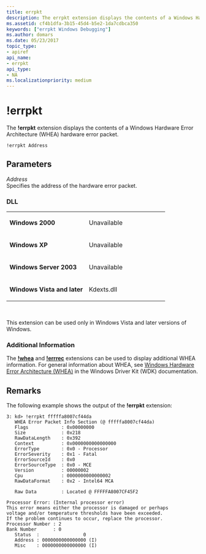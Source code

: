 ```yaml
---
title: errpkt
description: The errpkt extension displays the contents of a Windows Hardware Error Architecture (WHEA) hardware error packet.
ms.assetid: cf4b1dfa-3b15-45d4-b5e2-1da7cdbca350
keywords: ["errpkt Windows Debugging"]
ms.author: domars
ms.date: 05/23/2017
topic_type:
- apiref
api_name:
- errpkt
api_type:
- NA
ms.localizationpriority: medium
---
```


# !errpkt


The **!errpkt** extension displays the contents of a Windows Hardware Error Architecture (WHEA) hardware error packet.

```
!errpkt Address 
```

## <span id="ddk__ubp_dbg"></span><span id="DDK__UBP_DBG"></span>Parameters


<span id="_______Address______"></span><span id="_______address______"></span><span id="_______ADDRESS______"></span> *Address*   
Specifies the address of the hardware error packet.

### <span id="DLL"></span><span id="dll"></span>DLL

<table>
<colgroup>
<col width="50%" />
<col width="50%" />
</colgroup>
<tbody>
<tr class="odd">
<td align="left"><p><strong>Windows 2000</strong></p></td>
<td align="left"><p>Unavailable</p></td>
</tr>
<tr class="even">
<td align="left"><p><strong>Windows XP</strong></p></td>
<td align="left"><p>Unavailable</p></td>
</tr>
<tr class="odd">
<td align="left"><p><strong>Windows Server 2003</strong></p></td>
<td align="left"><p>Unavailable</p></td>
</tr>
<tr class="even">
<td align="left"><p><strong>Windows Vista and later</strong></p></td>
<td align="left"><p>Kdexts.dll</p></td>
</tr>
</tbody>
</table>

 

This extension can be used only in Windows Vista and later versions of Windows.

### <span id="Additional_Information"></span><span id="additional_information"></span><span id="ADDITIONAL_INFORMATION"></span>Additional Information

The [**!whea**](-whea.md) and [**!errrec**](-errrec.md) extensions can be used to display additional WHEA information. For general information about WHEA, see [Windows Hardware Error Architecture (WHEA)](http://go.microsoft.com/fwlink/p/?linkid=153571) in the Windows Driver Kit (WDK) documentation.

Remarks
-------

The following example shows the output of the **!errpkt** extension:

```
3: kd> !errpkt fffffa8007cf44da 
   WHEA Error Packet Info Section (@ fffffa8007cf44da)
   Flags            : 0x00000000
   Size             : 0x218
   RawDataLength    : 0x392
   Context          : 0x0000000000000000
   ErrorType        : 0x0 - Processor
   ErrorSeverity    : 0x1 - Fatal
   ErrorSourceId    : 0x0
   ErrorSourceType  : 0x0 - MCE
   Version          : 00000002
   Cpu              : 0000000000000002
   RawDataFormat    : 0x2 - Intel64 MCA

   Raw Data         : Located @ FFFFFA8007CF45F2

Processor Error: (Internal processor error)
This error means either the processor is damaged or perhaps
voltage and/or temperature thresholds have been exceeded.
If the problem continues to occur, replace the processor.
Processor Number : 2
Bank Number      : 0
   Status  :                0
   Address : 0000000000000000 (I)
   Misc    : 0000000000000000 (I)
```

 

 





